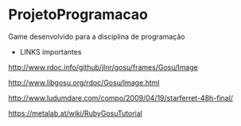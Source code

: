 ProjetoProgramacao
==================

Game desenvolvido para a disciplina de programação


- LINKS importantes

http://www.rdoc.info/github/jlnr/gosu/frames/Gosu/Image

http://www.libgosu.org/rdoc/Gosu/Image.html

http://www.ludumdare.com/compo/2009/04/19/starferret-48h-final/

https://metalab.at/wiki/RubyGosuTutorial

